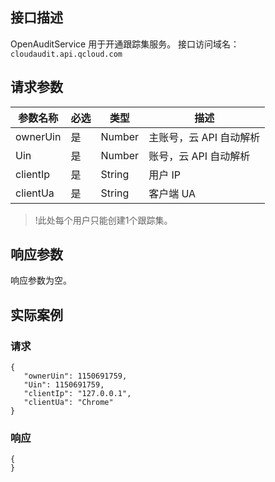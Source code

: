 
## 接口描述
OpenAuditService 用于开通跟踪集服务。
接口访问域名：`cloudaudit.api.qcloud.com`


## 请求参数
|参数名称|必选|类型|描述|
|---------|---------|---------|--------|
|ownerUin|	是|	Number	|主账号，云 API 自动解析|
|Uin|	是|	Number|	账号，云 API 自动解析|
|clientIp|	是	|String	|用户 IP|
|clientUa|	是|	String	|客户端 UA|


>!此处每个用户只能创建1个跟踪集。

## 响应参数
响应参数为空。

## 实际案例
### 请求

```
{
   "ownerUin": 1150691759,
   "Uin": 1150691759,
   "clientIp": "127.0.0.1",
   "clientUa": "Chrome"
}
```
### 响应

```
{
}
```
